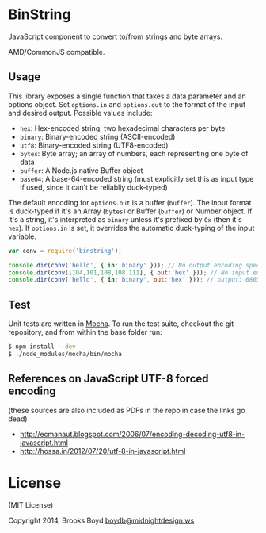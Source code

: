 # BinString

JavaScript component to convert to/from strings and byte arrays.

AMD/CommonJS compatible.


## Usage

This library exposes a single function that takes a data parameter and an options object. Set `options.in` and `options.out` to the format of the input and desired output. Possible values include:

* `hex`: Hex-encoded string; two hexadecimal characters per byte
* `binary`: Binary-encoded string (ASCII-encoded)
* `utf8`: Binary-encoded string (UTF8-encoded)
* `bytes`: Byte array; an array of numbers, each representing one byte of data
* `buffer`: A Node.js native Buffer object
* `base64`: A base-64-encoded string (must explicitly set this as input type if used, since it can't be reliabliy duck-typed)

The default encoding for `options.out` is a buffer (`buffer`). The input format is duck-typed if it's an Array (`bytes`) or Buffer (`buffer`) or Number object. If it's a string, it's interpreted as `binary` unless it's prefixed by `0x` (then it's `hex`). If `options.in` is set, it overrides the automatic duck-typing of the input variable.

```js
var conv = require('binstring');

console.dir(conv('hello', { in:'binary' })); // No output encoding specified, defaults to Buffer; output: Buffer([104,101,108,108,111])
console.dir(conv([104,101,108,108,111], { out:'hex' })); // No input encoding specified, auto-detected as Byte Array; output: 68656c6c6f
console.dir(conv('hello', { in:'binary', out:'hex' })); // output: 68656c6c6f
```

## Test

Unit tests are written in [Mocha](http://visionmedia.github.io/mocha/). To run the test suite, checkout the git repository, and from within the base folder run:

```sh
$ npm install --dev
$ ./node_modules/mocha/bin/mocha
```

## References on JavaScript UTF-8 forced encoding
(these sources are also included as PDFs in the repo in case the links go dead)

- http://ecmanaut.blogspot.com/2006/07/encoding-decoding-utf8-in-javascript.html
- http://hossa.in/2012/07/20/utf-8-in-javascript.html

# License
(MIT License)

Copyright 2014, Brooks Boyd <boydb@midnightdesign.ws>

